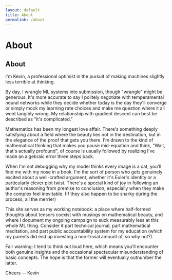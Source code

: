 ```yaml
---
layout: default
title: About
permalink: /about
---
```


# About

## About

I'm Kevin, a professional optimist in the pursuit of making machines slightly less terrible at thinking.

By day, I wrangle ML systems into submission, though "wrangle" might be generous. It's more accurate to say I politely negotiate with temperamental neural networks while they decide whether today is the day they'll converge or simply mock my learning rate choices and make me question where it all went tangibly wrong. My relationship with gradient descent can best be described as "it's complicated."

Mathematics has been my longest love affair. There's something deeply satisfying about a field where the beauty lies not in the destination, but in the elegance of the proof that gets you there. I'm drawn to the kind of mathematical thinking that makes you pause mid-equation and think, "Wait, that's actually profound", of course is usually followed by realizing I've made an algebraic error three steps back.

When I'm not debugging why my model thinks every image is a cat, you'll find me with my nose in a book. I'm the sort of person who gets genuinely excited about a well-crafted argument, whether it's Euler's identity or a particularly clever plot twist. There's a special kind of joy in following an author's reasoning from premise to conclusion, especially when they make the complex feel inevitable. (If they also happen to be snarky during the process, all the merrier)

This site serves as my working notebook: a place where half-formed thoughts about tensors coexist with musings on mathematical beauty, and where I document my ongoing campaign to suck measurably less at this whole ML thing. Consider it part technical journal, part mathematical meditation, and part public accountability system for my education (which my parents did end up investing a non-trivial amount of, so why not?).

Fair warning: I tend to think out loud here, which means you'll encounter both genuine insights and the occasional spectacular misunderstanding of basic concepts. The hope is that the former will eventually outnumber the latter.

Cheers
-- Kevin
